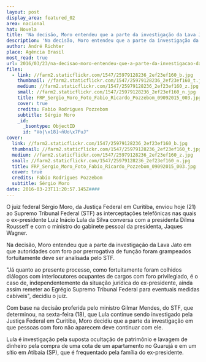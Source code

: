```yaml
---
layout: post
display_area: featured_02
area: nacional
hat: Novela
title: 'Na decisão, Moro entendeu que a parte da investigação da Lava Jato em que autoridades'
description: 'Na decisão, Moro entendeu que a parte da investigação da Lava Jato em que autoridades com foro por prerrogativa de funçã'
author: André Richter
place: Agência Brasil
most_read: true
url: 2016/03/23/na-decisao-moro-entendeu-que-a-parte-da-investigacao-da-lava-jato-em-que-autoridades/
files:
  - link: //farm2.staticflickr.com/1547/25979128236_2ef23ef160_b.jpg
    thumbnail: //farm2.staticflickr.com/1547/25979128236_2ef23ef160_t.jpg
    medium: //farm2.staticflickr.com/1547/25979128236_2ef23ef160_z.jpg
    small: //farm2.staticflickr.com/1547/25979128236_2ef23ef160_n.jpg
    title: FRP_Sergio_Moro_Foto_Fabio_Ricardo_Pozzebom_09092015_003.jpg
    cover: true
    credits: Fabio Rodrigues Pozzebom
    subtitle: Sérgio Moro
    _id:
      _bsontype: ObjectID
      id: "Vò|\x18]~ñUo\x7FuJ"
cover:
  link: //farm2.staticflickr.com/1547/25979128236_2ef23ef160_b.jpg
  thumbnail: //farm2.staticflickr.com/1547/25979128236_2ef23ef160_t.jpg
  medium: //farm2.staticflickr.com/1547/25979128236_2ef23ef160_z.jpg
  small: //farm2.staticflickr.com/1547/25979128236_2ef23ef160_n.jpg
  title: FRP_Sergio_Moro_Foto_Fabio_Ricardo_Pozzebom_09092015_003.jpg
  cover: true
  credits: Fabio Rodrigues Pozzebom
  subtitle: Sérgio Moro
date: 2016-03-23T11:20:57.145Z####
---
```

<p>O juiz federal S&eacute;rgio Moro, da Justi&ccedil;a Federal em Curitiba, enviou hoje (21) ao Supremo Tribunal Federal (STF) as intercepta&ccedil;&otilde;es telef&ocirc;nicas nas quais o ex-presidente Luiz In&aacute;cio Lula da Silva conversa com a presidenta Dilma Rousseff e com o ministro do gabinete pessoal da presidenta, Jaques Wagner.</p>

<p>Na decis&atilde;o, Moro entendeu que a parte da investiga&ccedil;&atilde;o da Lava Jato em que autoridades com foro por prerrogativa de fun&ccedil;&atilde;o foram grampeados fortuitamente deve ser analisada pelo STF.</p>

<p>&quot;J&aacute; quanto ao presente processo, como fortuitamente foram colhidos di&aacute;logos com interlocutores ocupantes de cargos com foro privilegiado, &eacute; o caso de, independentemente da situa&ccedil;&atilde;o jur&iacute;dica do ex-presidente, ainda assim remeter ao Egr&eacute;gio Supremo Tribunal Federal para eventuais medidas cab&iacute;veis&quot;, decidiu o juiz.</p>

<p>Com base na decis&atilde;o proferida pelo ministro Gilmar Mendes, do STF, que determinou, na sexta-feira (18), que Lula continue sendo investigado pela Justi&ccedil;a Federal em Curitiba, Moro decidiu que a parte da investiga&ccedil;&atilde;o em que pessoas com foro n&atilde;o aparecem deve continuar com ele.</p>

<p>Lula &eacute; investiga&ccedil;&atilde;o pela suposta oculta&ccedil;&atilde;o de patrim&ocirc;nio e lavagem de dinheiro pela compra de uma cota de um apartamento no Guaruj&aacute; e em um s&iacute;tio em Atibaia (SP), que &eacute; frequentado pela fam&iacute;lia do ex-presidente.</p>

